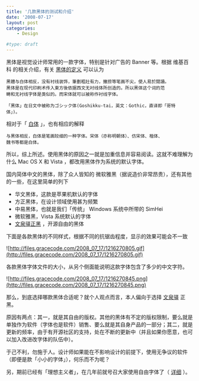 ```yaml
---
title: '几款黑体的测试和介绍'
date: '2008-07-17'
layout: post
categories:
    - Design

#type: draft
---
```


黑体是视觉设计师常用的一款字体，特别是针对广告的 Banner 等。根据 维基百科 的相关介绍，有关 [黑体的定义](http://twurl.nl/qv2s0k) 可以认为

```
黑體与白体相反，没有衬线装饰，筆劃粗壯有力，撇捺等笔画不尖，使人易於閱讀。
黑体是在现代印刷术传入東方後依据西文无衬线体所创造的。所以黑体这个词的范
畴和无衬线字体是类似的。而宋体就可以被称作衬线字体。

「黑体」在日文中被称为ゴシック体(Goshikku-tai，英文：Gothic，直译即「哥特
体」)。
```

相对于「 [白体](http://twurl.nl/3y07oy) 」，也有相应的解释

```
与黑体相反，白体是笔画较细的一种字体。宋体（亦称明朝体）、仿宋体、楷体、
魏书等都是白体。
```

所以，综上所述。使用黑体的原因之一就是加重信息并容易阅读。这就不难理解为什么 Mac OS X 和 Vista ，都改用黑体作为系统的默认字体。

国内简体中文的黑体，除了众人皆知的 微软雅黑（据说造价非常昂贵），还有其他的一些，在这里简单的列下

* 华文黑体，这款是苹果机默认的字体
* 方正黑体，在设计领域使用甚为频繁
* 中易黑体，也就是我们「传统」 Windows 系统中所带的 SimHei
* 微软雅黑，Vista 系统默认的字体
*  [文泉驿正黑](http://www.wenq.org) ，开源自由的黑体


下面是各款黑体的不同样式，根据不同的抗锯齿程度，显示的效果可能会不一致

![http://files.gracecode.com/2008_07_17/1216270805.gif](http://files.gracecode.com/2008_07_17/1216270805.gif)

各款黑体字体文件的大小，从另个侧面能说明这款字体包含了多少的中文字符。

![http://files.gracecode.com/2008_07_17/1216270845.png](http://files.gracecode.com/2008_07_17/1216270845.png)

那么，到底选择哪款黑体合适呢？就个人观点而言，本人偏向于选择  [文泉驿](http://www.wenq.org)  正黑。

原因有两点：其一，就是其自由的版权。其他的黑体有不定的版权限制，要么就是单独作为软件（字体也是软件）销售、要么就是其自身产品的一部分；其二，就是更新的频率，由于有开源社区的支持，处在不断的更新中（并且如果你愿意，也可以加入改进改字体的队伍中）。

于己不利，勿施于人。设计师如果能在不影响设计的前提下，使用无争议的软件（即便是款「小小的字体」），何乐而不为呢？

另，期前已经有「理想主义者」，在几年前就号召大家使用自由字体了（ [详细](http://slack.linuxsir.org/amdk6/article/free_fonts.html) ）。
